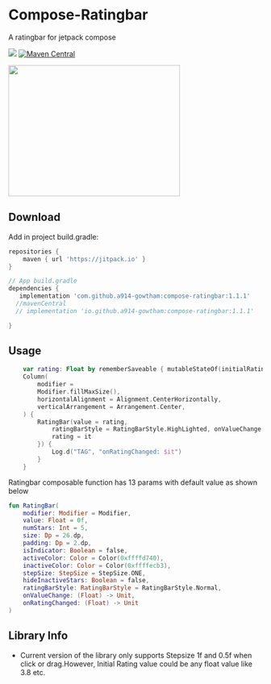 # Compose-Ratingbar
A ratingbar for jetpack compose 

[![](https://jitpack.io/v/a914-gowtham/compose-ratingbar.svg)](https://jitpack.io/#a914-gowtham/compose-ratingbar)
[![Maven Central](https://img.shields.io/maven-central/v/io.github.a914-gowtham/compose-ratingbar.svg?label=mavenCentral)](https://search.maven.org/artifact/io.github.a914-gowtham/compose-ratingbar/1.1.0/aar)


<img src="https://github.com/a914-gowtham/compose-ratingbar/blob/main/demo_1.gif" width="340" height="260"/>

Download
--------
Add in project build.gradle:

```gradle
repositories {
    maven { url 'https://jitpack.io' }
}

// App build.gradle
dependencies {
   implementation 'com.github.a914-gowtham:compose-ratingbar:1.1.1'
  //mavenCentral
  // implementation 'io.github.a914-gowtham:compose-ratingbar:1.1.1'

}
```

## Usage 
```kotlin
    var rating: Float by rememberSaveable { mutableStateOf(initialRating) }
    Column(
        modifier =
        Modifier.fillMaxSize(),
        horizontalAlignment = Alignment.CenterHorizontally,
        verticalArrangement = Arrangement.Center,
    ) {
        RatingBar(value = rating,
            ratingBarStyle = RatingBarStyle.HighLighted, onValueChange = {
            rating = it
        }) {
            Log.d("TAG", "onRatingChanged: $it")
        }
    }
```

Ratingbar composable function has 13 params with default value as shown below
```kotlin
fun RatingBar(
    modifier: Modifier = Modifier,
    value: Float = 0f,
    numStars: Int = 5,
    size: Dp = 26.dp,
    padding: Dp = 2.dp,
    isIndicator: Boolean = false,
    activeColor: Color = Color(0xffffd740),
    inactiveColor: Color = Color(0xffffecb3),
    stepSize: StepSize = StepSize.ONE,
    hideInactiveStars: Boolean = false,
    ratingBarStyle: RatingBarStyle = RatingBarStyle.Normal,
    onValueChange: (Float) -> Unit,
    onRatingChanged: (Float) -> Unit
)
```

## Library Info
* Current version of the library only supports Stepsize 1f and 0.5f when click or drag.However, Initial Rating value could be any float value like 3.8 etc.

